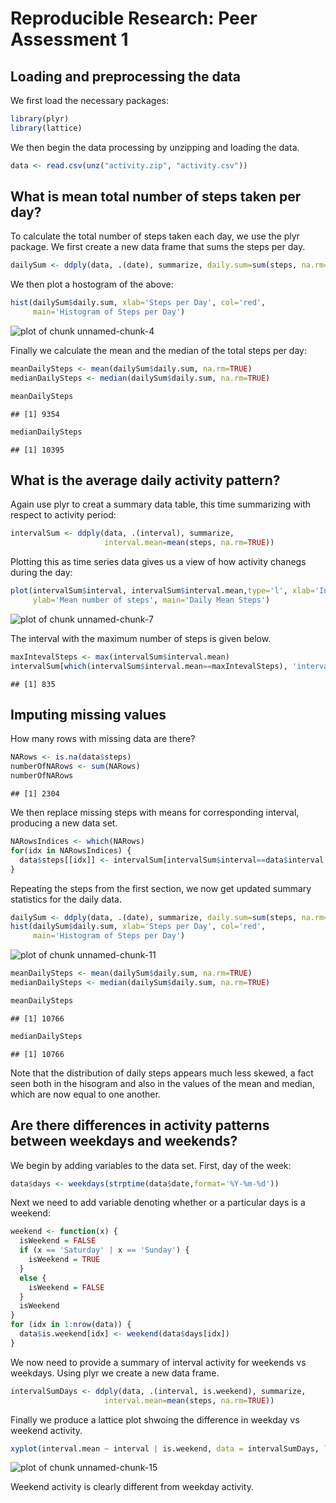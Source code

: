 # Reproducible Research: Peer Assessment 1

## Loading and preprocessing the data
We first load the necessary packages:

```r
library(plyr)
library(lattice)
```

We then begin the data processing by unzipping and loading the data.

```r
data <- read.csv(unz("activity.zip", "activity.csv"))
```

## What is mean total number of steps taken per day?
To calculate the total number of steps taken each day, we use the plyr package. We first create a new data frame that sums the steps per day.

```r
dailySum <- ddply(data, .(date), summarize, daily.sum=sum(steps, na.rm=TRUE))
```

We then plot a hostogram of the above:

```r
hist(dailySum$daily.sum, xlab='Steps per Day', col='red', 
     main='Histogram of Steps per Day')
```

![plot of chunk unnamed-chunk-4](figure/unnamed-chunk-4.png) 

Finally we calculate the mean and the median of the total steps per day:

```r
meanDailySteps <- mean(dailySum$daily.sum, na.rm=TRUE)
medianDailySteps <- median(dailySum$daily.sum, na.rm=TRUE)

meanDailySteps
```

```
## [1] 9354
```

```r
medianDailySteps
```

```
## [1] 10395
```

## What is the average daily activity pattern?
Again use plyr to creat a summary data table, this time summarizing with respect to activity period:

```r
intervalSum <- ddply(data, .(interval), summarize, 
                     interval.mean=mean(steps, na.rm=TRUE))
```

Plotting this as time series data gives us a view of how activity chanegs during the day:

```r
plot(intervalSum$interval, intervalSum$interval.mean,type='l', xlab='Interval',
     ylab='Mean number of steps', main='Daily Mean Steps')
```

![plot of chunk unnamed-chunk-7](figure/unnamed-chunk-7.png) 

The interval with the maximum number of steps is given below.

```r
maxIntevalSteps <- max(intervalSum$interval.mean)
intervalSum[which(intervalSum$interval.mean==maxIntevalSteps), 'interval']
```

```
## [1] 835
```

## Imputing missing values
How many rows with missing data are there?

```r
NARows <- is.na(data$steps)
numberOfNARows <- sum(NARows)
numberOfNARows
```

```
## [1] 2304
```

We then replace missing steps with means for corresponding interval, producing a new data set.

```r
NARowsIndices <- which(NARows)
for(idx in NARowsIndices) {
  data$steps[[idx]] <- intervalSum[intervalSum$interval==data$interval[[idx]], 'interval.mean']
}
```

Repeating the steps from the first section, we now get updated summary statistics for the daily data.

```r
dailySum <- ddply(data, .(date), summarize, daily.sum=sum(steps, na.rm=TRUE))
hist(dailySum$daily.sum, xlab='Steps per Day', col='red', 
     main='Histogram of Steps per Day')
```

![plot of chunk unnamed-chunk-11](figure/unnamed-chunk-11.png) 

```r
meanDailySteps <- mean(dailySum$daily.sum, na.rm=TRUE)
medianDailySteps <- median(dailySum$daily.sum, na.rm=TRUE)

meanDailySteps
```

```
## [1] 10766
```

```r
medianDailySteps
```

```
## [1] 10766
```

Note that the distribution of daily steps appears much less skewed, a fact seen both in the hisogram and also in the values of the mean and median, which are now equal to one another.

## Are there differences in activity patterns between weekdays and weekends?
We begin by adding variables to the data set. First, day of the week:

```r
data$days <- weekdays(strptime(data$date,format='%Y-%m-%d'))
```

Next we need to add variable denoting whether or a particular days is a weekend:

```r
weekend <- function(x) {
  isWeekend = FALSE
  if (x == 'Saturday' | x == 'Sunday') {
    isWeekend = TRUE
  }
  else {
    isWeekend = FALSE
  }
  isWeekend
}
for (idx in 1:nrow(data)) {
  data$is.weekend[idx] <- weekend(data$days[idx])
}
```

We now need to provide a summary of interval activity for weekends vs weekdays. Using plyr we create a new data frame.

```r
intervalSumDays <- ddply(data, .(interval, is.weekend), summarize, 
                     interval.mean=mean(steps, na.rm=TRUE))
```

Finally we produce a lattice plot shwoing the difference in weekday vs weekend activity.

```r
xyplot(interval.mean ~ interval | is.weekend, data = intervalSumDays, layout = c(1,2), type='l')
```

![plot of chunk unnamed-chunk-15](figure/unnamed-chunk-15.png) 

Weekend activity is clearly different from weekday activity.
